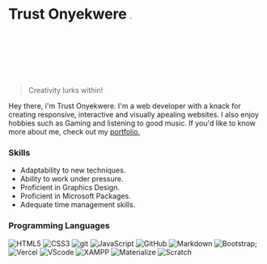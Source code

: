 # Trust Onyekwere <img src="https://cdn.simpleicons.org/zcool/fff" width=3%>

> Creativity lurks within!

Hey there, i'm Trust Onyekwere.
I'm a web developer with a knack for creating responsive, interactive and visually apealing websites.
I also enjoy hobbies such as Gaming and listening to good music. If you'd like to know more about me, check out my [portfolio.](https://trust-onyekwere.vercel.app/)

### Skills
* Adaptability to new techniques.
* Ability to work under pressure.
* Proficient in Graphics Design.
* Proficient in Microsoft Packages.
* Adequate time management skills.

### Programming Languages
![HTML5](https://img.shields.io/badge/-HTML5-E34F26?style=flat-square&logo=html5&logoColor=white)
![CSS3](https://img.shields.io/badge/-CSS3-1572B6?style=flat-square&logo=css3&logoColor=white)
![git](https://img.shields.io/badge/-Git-F05032?style=flat-square&logo=git&logoColor=white)
![JavaScript](https://img.shields.io/badge/-JavaScript-F7DF1E?style=flat-square&logo=Javascript&logoColor=black)
![GitHub](https://img.shields.io/badge/-GitHub-181717?style=flat-square&logo=GitHub&logoColor=white)
![Markdown](https://img.shields.io/badge/-Markdown-000000?style=flat-square&logo=Markdown&logoColor=white)
![Bootstrap;](https://img.shields.io/badge/-Bootstrap-7952B3?style=flat-square&logo=Bootstrap&logoColor=white)
![Vercel](https://img.shields.io/badge/-Vercel-000000?style=flat-square&logo=Vercel&logoColor=white)
![VScode](https://img.shields.io/badge/-VScode-29B6F6?style=flat-square&logo=coder&logoColor=white)
![XAMPP](https://img.shields.io/badge/-XAMPP-FB7A24?style=flat-square&logo=Xampp&logoColor=white)
![Materialize](https://img.shields.io/badge/-Materialize-FF4B4B?style=flat-square&logo=Matomo&logoColor=white)
![Scratch](https://img.shields.io/badge/-Scratch-4D97FF?style=flat-square&logo=Scratch&logoColor=white)
